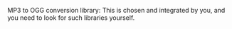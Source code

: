 MP3 to OGG conversion library: This is chosen and integrated by you, and you need to look for such libraries yourself.
